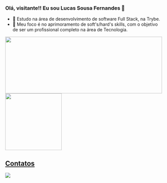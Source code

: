 ### Olá, visitante!! Eu sou Lucas Sousa Fernandes 👋

<!--
**Lucas-Fer/Lucas-Fer** is a ✨ _special_ ✨ repository because its `README.md` (this file) appears on your GitHub profile.
[![Top Langs](https://github-readme-stats.vercel.app/api/top-langs/?username=lucas-fer&theme=tokyonight&layout=compact)](https://github.com/anuraghazra/github-readme-stats)

Here are some ideas to get you started:

- 🔭 I’m currently working on ...
- 👯 I’m looking to collaborate on ...
- 🤔 I’m looking for help with ...
- 💬 Ask me about ...
- 📫 How to reach me: ...
- 😄 Pronouns: ...
- ⚡ Fun fact: ...
-->
- 🌱 Estudo na área de desenvolvimento de software Full Stack, na Trybe.
- 💬 Meu foco é no aprimoramento de soft's/hard's skills, com o objetivo de ser um profissional completo na área de Tecnologia.

<div>
  <a href="https://github.com/Lucas-Fer">
<img width='500px' height="180em" src="https://github-readme-stats.vercel.app/api?username=lucas-fer&show_icons=true&theme=tokyonight"/>
<img height="180em" src="https://github-readme-stats.vercel.app/api/top-langs/?username=lucas-fer&theme=tokyonight&layout=compact)](https://github.com/anuraghazra/github-readme-stats"/>
</div>

  <div>
    <h2>Contatos</h2>
    <a href="https://www.linkedin.com/in/lucas-sfer/" target="_blank">
       <img target="_blank" src="https://img.shields.io/badge/LinkedIn-0077B5?style=for-the-badge&logo=linkedin&logoColor=white"/></a>
  </div>
